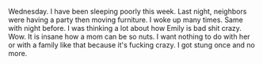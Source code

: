Wednesday. I have been sleeping poorly this week. Last night, neighbors were having a party then moving furniture. I woke up many times. Same with night before. I was thinking a lot about how Emily is bad shit crazy. Wow. It is insane how a mom can be so nuts. I want nothing to do with her or with a family like that because it's fucking crazy. I got stung once and no more. 